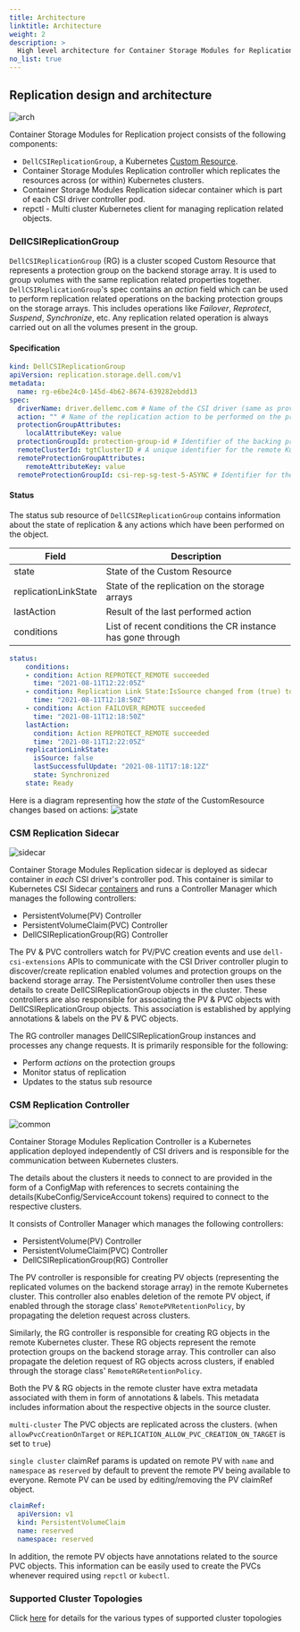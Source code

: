 ```yaml
---
title: Architecture
linktitle: Architecture
weight: 2
description: >
  High level architecture for Container Storage Modules for Replication
no_list: true
---
```


## Replication design and architecture
![arch](../../../../images/replication/arch.png)

Container Storage Modules for Replication project consists of the following components:

* `DellCSIReplicationGroup`, a Kubernetes [Custom Resource](https://kubernetes.io/docs/concepts/extend-kubernetes/api-extension/custom-resources/).
* Container Storage Modules Replication controller which replicates the resources across (or within) Kubernetes clusters.
* Container Storage Modules Replication sidecar container which is part of each CSI driver controller pod.
* repctl - Multi cluster Kubernetes client for managing replication related objects.

### DellCSIReplicationGroup
`DellCSIReplicationGroup` (RG) is a cluster scoped Custom Resource that represents a protection group on the backend storage array.
It is used to group volumes with the same replication related properties together.
`DellCSIReplicationGroup`'s spec contains an _action_ field which can be used to perform replication related operations on the backing protection groups on the storage arrays.
This includes operations like _Failover_, _Reprotect_, _Suspend_, _Synchronize_, etc.
Any replication related operation is always carried out on all the volumes present in the group.

#### Specification

```yaml
kind: DellCSIReplicationGroup
apiVersion: replication.storage.dell.com/v1
metadata:
  name: rg-e6be24c0-145d-4b62-8674-639282ebdd13
spec:
  driverName: driver.dellemc.com # Name of the CSI driver (same as provisioner name in StorageClass)
  action: "" # Name of the replication action to be performed on the protection group
  protectionGroupAttributes:
    localAttributeKey: value
  protectionGroupId: protection-group-id # Identifier of the backing protection group on the Storage Array
  remoteClusterId: tgtClusterID # A unique identifier for the remote Kubernetes Cluster
  remoteProtectionGroupAttributes:
    remoteAttributeKey: value
  remoteProtectionGroupId: csi-rep-sg-test-5-ASYNC # Identifier for the protection group on the remote Storage Array
```

#### Status
The status sub resource of `DellCSIReplicationGroup` contains information about the state of replication & any actions which
have been performed on the object.

| Field        | Description |
| -------------| ----------  |
| state | State of the Custom Resource |
| replicationLinkState | State of the replication on the storage arrays |
| lastAction | Result of the last performed action |
| conditions | List of recent conditions the CR instance has gone through |

```yaml
status:
    conditions:
    - condition: Action REPROTECT_REMOTE succeeded
      time: "2021-08-11T12:22:05Z"
    - condition: Replication Link State:IsSource changed from (true) to (false)
      time: "2021-08-11T12:18:50Z"
    - condition: Action FAILOVER_REMOTE succeeded
      time: "2021-08-11T12:18:50Z"
    lastAction:
      condition: Action REPROTECT_REMOTE succeeded
      time: "2021-08-11T12:22:05Z"
    replicationLinkState:
      isSource: false
      lastSuccessfulUpdate: "2021-08-11T17:18:12Z"
      state: Synchronized
    state: Ready
```

Here is a diagram representing how the _state_ of the CustomResource changes based on actions:
![state](../../../../images/replication/state.png)


### CSM Replication Sidecar
![sidecar](../../../../images/replication/sidecar.png)

Container Storage Modules Replication sidecar is deployed as sidecar container in _each_ CSI driver's controller pod. This container is similar to Kubernetes CSI Sidecar
[containers](https://kubernetes-csi.github.io/docs/sidecar-containers.html) and runs a Controller Manager
which manages the following controllers:
* PersistentVolume(PV) Controller
* PersistentVolumeClaim(PVC) Controller
* DellCSIReplicationGroup(RG) Controller

The PV & PVC controllers watch for PV/PVC creation events and use `dell-csi-extensions` APIs to communicate with the
CSI Driver controller plugin to discover/create replication enabled volumes and protection groups on the backend storage array.
The PersistentVolume controller then uses these details to create DellCSIReplicationGroup objects in the cluster.
These controllers are also responsible for associating the PV & PVC objects with DellCSIReplicationGroup objects. This association is
established by applying annotations & labels on the PV & PVC objects.

The RG controller manages DellCSIReplicationGroup instances and processes any change requests.
It is primarily responsible for the following:

* Perform _actions_ on the protection groups
* Monitor status of replication
* Updates to the status sub resource

### CSM Replication Controller
![common](../../../../images/replication/common.png)

Container Storage Modules Replication Controller is a Kubernetes application deployed independently of CSI drivers and is responsible for
the communication between Kubernetes clusters.

The details about the clusters it needs to connect to are provided in the form of a ConfigMap with references to secrets
containing the details(KubeConfig/ServiceAccount tokens) required to connect to the respective clusters.

It consists of Controller Manager which manages the following controllers:
* PersistentVolume(PV) Controller
* PersistentVolumeClaim(PVC) Controller
* DellCSIReplicationGroup(RG) Controller

The PV controller is responsible for creating PV objects (representing the replicated volumes on the backend storage array) in the remote
Kubernetes cluster.
This controller also enables deletion of the remote PV object, if enabled through the storage class' `RemotePVRetentionPolicy`, by propagating the deletion request across clusters.

Similarly, the RG controller is responsible for creating RG objects in the remote Kubernetes cluster. These RG objects represent the
remote protection groups on the backend storage array. This controller can also propagate the deletion request of RG objects across clusters, if enabled through the storage class' `RemoteRGRetentionPolicy`.

Both the PV & RG objects in the remote cluster have extra metadata associated with them in form of annotations & labels. This metadata includes
information about the respective objects in the source cluster.

`multi-cluster` The PVC objects are replicated across the clusters. (when `allowPvcCreationOnTarget` or `REPLICATION_ALLOW_PVC_CREATION_ON_TARGET` is set to `true`)

`single cluster` claimRef params is updated on remote PV with `name` and `namespace` as `reserved` by default to prevent the remote PV being available to everyone.
Remote PV can be used by editing/removing the PV claimRef object.
```yaml
claimRef:                                       
  apiVersion: v1
  kind: PersistentVolumeClaim
  name: reserved
  namespace: reserved
```

In addition, the remote PV objects have annotations related to the source PVC objects. This information can be easily used to create the PVCs whenever required using `repctl` or `kubectl`.

### Supported Cluster Topologies
Click [here](../cluster-topologies) for details for the various types of supported cluster topologies
